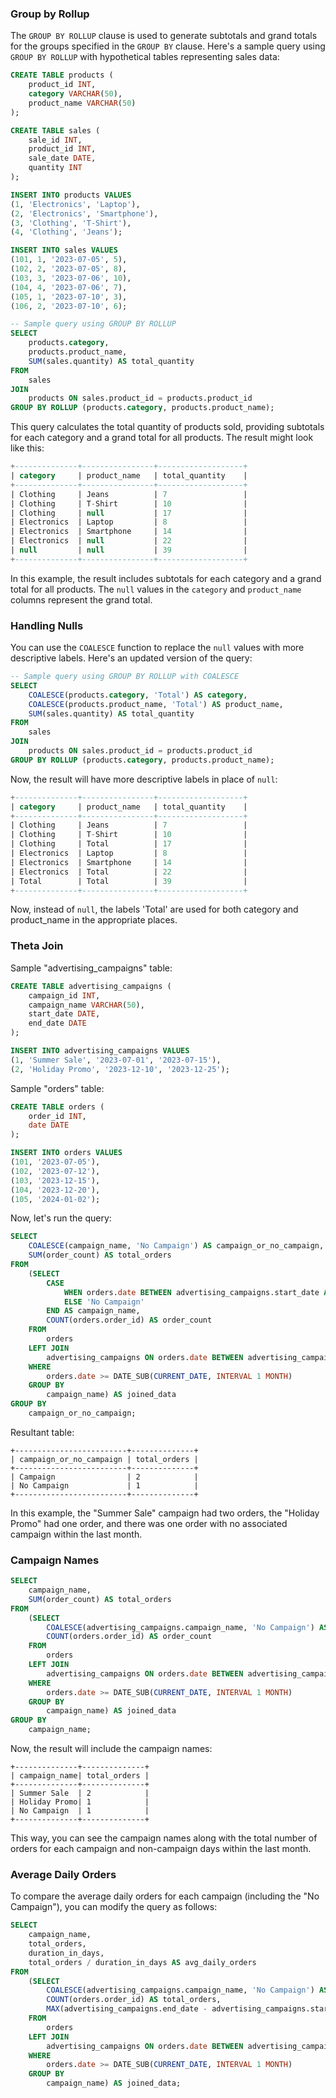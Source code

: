 ### Group by Rollup

 The `GROUP BY ROLLUP` clause is used to generate subtotals and grand totals for the groups specified in the `GROUP BY` clause. Here's a sample query using `GROUP BY ROLLUP` with hypothetical tables representing sales data:

```sql
CREATE TABLE products (
    product_id INT,
    category VARCHAR(50),
    product_name VARCHAR(50)
);

CREATE TABLE sales (
    sale_id INT,
    product_id INT,
    sale_date DATE,
    quantity INT
);

INSERT INTO products VALUES
(1, 'Electronics', 'Laptop'),
(2, 'Electronics', 'Smartphone'),
(3, 'Clothing', 'T-Shirt'),
(4, 'Clothing', 'Jeans');

INSERT INTO sales VALUES
(101, 1, '2023-07-05', 5),
(102, 2, '2023-07-05', 8),
(103, 3, '2023-07-06', 10),
(104, 4, '2023-07-06', 7),
(105, 1, '2023-07-10', 3),
(106, 2, '2023-07-10', 6);

-- Sample query using GROUP BY ROLLUP
SELECT
    products.category,
    products.product_name,
    SUM(sales.quantity) AS total_quantity
FROM
    sales
JOIN
    products ON sales.product_id = products.product_id
GROUP BY ROLLUP (products.category, products.product_name);
```

This query calculates the total quantity of products sold, providing subtotals for each category and a grand total for all products. The result might look like this:

```sql
+--------------+----------------+-------------------+
| category     | product_name   | total_quantity    |
+--------------+----------------+-------------------+
| Clothing     | Jeans          | 7                 |
| Clothing     | T-Shirt        | 10                |
| Clothing     | null           | 17                |
| Electronics  | Laptop         | 8                 |
| Electronics  | Smartphone     | 14                |
| Electronics  | null           | 22                |
| null         | null           | 39                |
+--------------+----------------+-------------------+
```

In this example, the result includes subtotals for each category and a grand total for all products. The `null` values in the `category` and `product_name` columns represent the grand total.

### Handling Nulls

You can use the `COALESCE` function to replace the `null` values with more descriptive labels. Here's an updated version of the query:

```sql
-- Sample query using GROUP BY ROLLUP with COALESCE
SELECT
    COALESCE(products.category, 'Total') AS category,
    COALESCE(products.product_name, 'Total') AS product_name,
    SUM(sales.quantity) AS total_quantity
FROM
    sales
JOIN
    products ON sales.product_id = products.product_id
GROUP BY ROLLUP (products.category, products.product_name);
```

Now, the result will have more descriptive labels in place of `null`:

```sql
+--------------+----------------+-------------------+
| category     | product_name   | total_quantity    |
+--------------+----------------+-------------------+
| Clothing     | Jeans          | 7                 |
| Clothing     | T-Shirt        | 10                |
| Clothing     | Total          | 17                |
| Electronics  | Laptop         | 8                 |
| Electronics  | Smartphone     | 14                |
| Electronics  | Total          | 22                |
| Total        | Total          | 39                |
+--------------+----------------+-------------------+
```

Now, instead of `null`, the labels 'Total' are used for both category and product_name in the appropriate places.

### Theta Join

Sample "advertising_campaigns" table:

```sql
CREATE TABLE advertising_campaigns (
    campaign_id INT,
    campaign_name VARCHAR(50),
    start_date DATE,
    end_date DATE
);

INSERT INTO advertising_campaigns VALUES
(1, 'Summer Sale', '2023-07-01', '2023-07-15'),
(2, 'Holiday Promo', '2023-12-10', '2023-12-25');
```

Sample "orders" table:

```sql
CREATE TABLE orders (
    order_id INT,
    date DATE
);

INSERT INTO orders VALUES
(101, '2023-07-05'),
(102, '2023-07-12'),
(103, '2023-12-15'),
(104, '2023-12-20'),
(105, '2024-01-02');
```

Now, let's run the query:

```sql
SELECT
    COALESCE(campaign_name, 'No Campaign') AS campaign_or_no_campaign,
    SUM(order_count) AS total_orders
FROM
    (SELECT
        CASE
            WHEN orders.date BETWEEN advertising_campaigns.start_date AND advertising_campaigns.end_date THEN 'Campaign'
            ELSE 'No Campaign'
        END AS campaign_name,
        COUNT(orders.order_id) AS order_count
    FROM
        orders
    LEFT JOIN
        advertising_campaigns ON orders.date BETWEEN advertising_campaigns.start_date AND advertising_campaigns.end_date
    WHERE
        orders.date >= DATE_SUB(CURRENT_DATE, INTERVAL 1 MONTH)
    GROUP BY
        campaign_name) AS joined_data
GROUP BY
    campaign_or_no_campaign;
```

Resultant table:

```
+-------------------------+--------------+
| campaign_or_no_campaign | total_orders |
+-------------------------+--------------+
| Campaign                | 2            |
| No Campaign             | 1            |
+-------------------------+--------------+
```

In this example, the "Summer Sale" campaign had two orders, the "Holiday Promo" had one order, and there was one order with no associated campaign within the last month.



### Campaign Names

```sql
SELECT
    campaign_name,
    SUM(order_count) AS total_orders
FROM
    (SELECT
        COALESCE(advertising_campaigns.campaign_name, 'No Campaign') AS campaign_name,
        COUNT(orders.order_id) AS order_count
    FROM
        orders
    LEFT JOIN
        advertising_campaigns ON orders.date BETWEEN advertising_campaigns.start_date AND advertising_campaigns.end_date
    WHERE
        orders.date >= DATE_SUB(CURRENT_DATE, INTERVAL 1 MONTH)
    GROUP BY
        campaign_name) AS joined_data
GROUP BY
    campaign_name;
```

Now, the result will include the campaign names:

```
+--------------+--------------+
| campaign_name| total_orders |
+--------------+--------------+
| Summer Sale  | 2            |
| Holiday Promo| 1            |
| No Campaign  | 1            |
+--------------+--------------+
```

This way, you can see the campaign names along with the total number of orders for each campaign and non-campaign days within the last month.



### Average Daily Orders

To compare the average daily orders for each campaign (including the "No Campaign"), you can modify the query as follows:

```sql
SELECT
    campaign_name,
    total_orders,
    duration_in_days,
    total_orders / duration_in_days AS avg_daily_orders
FROM
    (SELECT
        COALESCE(advertising_campaigns.campaign_name, 'No Campaign') AS campaign_name,
        COUNT(orders.order_id) AS total_orders,
        MAX(advertising_campaigns.end_date - advertising_campaigns.start_date + 1) AS duration_in_days
    FROM
        orders
    LEFT JOIN
        advertising_campaigns ON orders.date BETWEEN advertising_campaigns.start_date AND advertising_campaigns.end_date
    WHERE
        orders.date >= DATE_SUB(CURRENT_DATE, INTERVAL 1 MONTH)
    GROUP BY
        campaign_name) AS joined_data;

```



